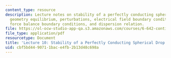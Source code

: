 ```yaml
---
content_type: resource
description: Lecture notes on stability of a perfectly conducting spherical drop,
  geometry equilibrium, perturbations, electrical field boundary conditions, interfacial
  force balance boundary conditions, and dispersion relation.
file: https://ol-ocw-studio-app-qa.s3.amazonaws.com/courses/6-642-continuum-electromechanics-fall-2008/cbf5bd4490711bace4fb2b13d48c698a_lec10_f08.pdf
file_type: application/pdf
resourcetype: Document
title: 'Lecture 10: Stability of a Perfectly Conducting Spherical Drop'
uid: cbf5bd44-9071-1bac-e4fb-2b13d48c698a
---
```


